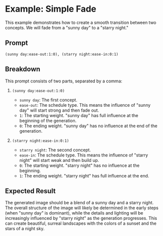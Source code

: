 # Example: Simple Fade

This example demonstrates how to create a smooth transition between two concepts. We will fade from a "sunny day" to a "starry night."

## Prompt

```
(sunny day:ease-out:1:0), (starry night:ease-in:0:1)
```

## Breakdown

This prompt consists of two parts, separated by a comma:

1.  `(sunny day:ease-out:1:0)`
    *   `sunny day`: The first concept.
    *   `ease-out`: The schedule type. This means the influence of "sunny day" will start strong and then fade out.
    *   `1`: The starting weight. "sunny day" has full influence at the beginning of the generation.
    *   `0`: The ending weight. "sunny day" has no influence at the end of the generation.

2.  `(starry night:ease-in:0:1)`
    *   `starry night`: The second concept.
    *   `ease-in`: The schedule type. This means the influence of "starry night" will start weak and then build up.
    *   `0`: The starting weight. "starry night" has no influence at the beginning.
    *   `1`: The ending weight. "starry night" has full influence at the end.

## Expected Result

The generated image should be a blend of a sunny day and a starry night. The overall structure of the image will likely be determined in the early steps (when "sunny day" is dominant), while the details and lighting will be increasingly influenced by "starry night" as the generation progresses. This can create beautiful, surreal landscapes with the colors of a sunset and the stars of a night sky.
